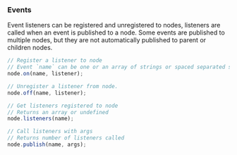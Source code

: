 ### Events
Event listeners can be registered and unregistered to nodes, listeners are called when an event is published to a node. Some events are published to multiple nodes, but they are not automatically published to parent or children nodes.

```javascript
// Register a listener to node
// Event `name` can be one or an array of strings or spaced separated strings
node.on(name, listener);

// Unregister a listener from node.
node.off(name, listener);

// Get listeners registered to node
// Returns an array or undefined
node.listeners(name);

// Call listeners with args
// Returns number of listeners called
node.publish(name, args);
```
